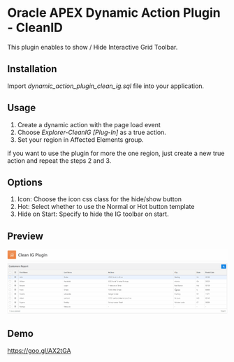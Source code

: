# Oracle APEX Dynamic Action Plugin - CleanID
This plugin enables to show / Hide Interactive Grid Toolbar.

## Installation ##
Import *dynamic_action_plugin_clean_ig.sql* file into your application.

## Usage ##
1. Create a dynamic action with the page load event
2. Choose *Explorer-CleanIG [Plug-In]* as a true action.
3. Set your region in Affected Elements group.

if you want to use the plugin for more the one region, just create a new true action and repeat the steps 2 and 3.

## Options ##
1. Icon: Choose the icon css class for the hide/show button
2. Hot:  Select whether to use the Normal or Hot button template
3. Hide on Start: Specify to hide the IG toolbar on start.

## Preview ##

![Preview](plugin_preview.gif)

## Demo ##
https://goo.gl/AX2tGA

